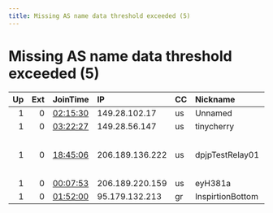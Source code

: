 ```yaml
---
title: Missing AS name data threshold exceeded (5)
---
```


# Missing AS name data threshold exceeded (5)

|   Up |   Ext | JoinTime                                                                                            | IP              | CC   | Nickname         |   ORp |   Dirp | Version   | Contact                      | OS    |   eFamMembers |
|-----:|------:|:----------------------------------------------------------------------------------------------------|:----------------|:-----|:-----------------|------:|-------:|:----------|:-----------------------------|:------|--------------:|
|    1 |     0 | [02:15:30](https://metrics.torproject.org/rs.html#details/9AB9ECFD1A31F0582AD21F65CCC4E52AF71B73EB) | 149.28.102.17   | us   | Unnamed          | 46113 |      0 | 0.3.2.10  | None                         | Linux |             1 |
|    1 |     0 | [03:22:27](https://metrics.torproject.org/rs.html#details/103836211F96F734DD3D3447C55A4D3CB50ECFEE) | 149.28.56.147   | us   | tinycherry       |   443 |     80 | 0.2.9.12  | None                         | Linux |             1 |
|    1 |     0 | [18:45:06](https://metrics.torproject.org/rs.html#details/010A434550B33A72FBF72E4179DB0B8E8C58F23D) | 206.189.136.222 | us   | dpjpTestRelay01  |  9001 |   9030 | 0.2.9.15  | &lt;kouhei AT protonmail dot | Linux |             1 |
|    1 |     0 | [00:07:53](https://metrics.torproject.org/rs.html#details/44D8B9381EA066A9D49F61DC55B8D2DB81BAC917) | 206.189.220.159 | us   | eyH381a          |  9001 |   9030 | 0.2.9.12  | None                         | Linux |             1 |
|    1 |     0 | [01:52:00](https://metrics.torproject.org/rs.html#details/996E491D1E8A248574B90AFE7EEA6A0D6A10B6E1) | 95.179.132.213  | gr   | InspirtionBottom |  9001 |  23405 | 0.3.1.7   | None                         | Linux |             1 |
